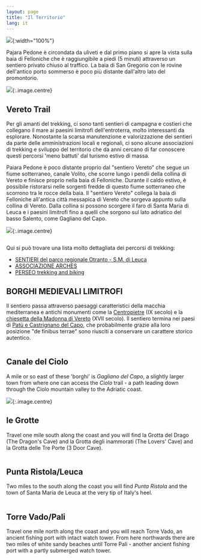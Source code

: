 ```yaml
---
layout: page
title: "Il Territorio"
lang: it
---
```

![](./images/aerial.jpg){:width="100%"}

Pajara Pedone è circondata da uliveti e dal primo piano si apre la vista sulla baia di Felloniche che è raggiungibile a piedi (5 minuti) attraverso un sentiero privato chiuso al traffico. La baia di San Gregorio con le rovine dell'antico porto sommerso è poco più distante dall'altro lato del promontorio.

![](./images/sangregorio.jpg){:.image.centre}

## Vereto Trail
Per gli amanti del trekking, ci sono tanti sentieri di campagna e costieri che collegano il mare ai paesini limitrofi dell'entroterra, molto interessanti da esplorare. Nonostante la scarsa manutenzione e valorizzazione dei sentieri da parte delle amministrazioni locali e regionali, ci sono alcune associazioni di trekking e sviluppo del territorio che da anni cercano di far conoscere questi percorsi 'meno battuti' dal turismo estivo di massa. 

Paiara Pedone è poco distante proprio dal "sentiero Vereto" che segue un fiume sotterraneo, canale Volito, che scorre lungo i pendii della collina di Vereto e finisce proprio nella baia di Felloniche. Durante il caldo estivo, è possibile ristorarsi nelle sorgenti fredde di questo fiume sotterraneo che scorrono tra le rocce della baia. Il "sentiero Vereto" collega la baia di Felloniche all'antica città messapica di Vereto che sorgeva appunto sulla collina di Vereto. Dalla collina si possono scorgere il faro di Santa Maria di Leuca e i paesini limitrofi fino a quelli che sorgono sul lato adriatico del basso Salento, come Gagliano del Capo.

![](./images/sentierovereto.jpg){:.image.centre}

<div class="box alt">
<div class="row uniform 50%">
<div class="4u"><span class="image fit"><img src="./images/sv3.jpg" alt="" /></span></div>
<div class="4u"><span class="image fit"><img src="./images/sv2.gif" alt="" /></span></div>
<div class="4u"><span class="image fit"><img src="./images/sv1.jpg" alt="" /></span></div>
<div class="4u"><span class="image fit"><img src="./images/sv4.jpg" alt="" /></span></div>
<div class="4u"><span class="image fit"><img src="./images/sv5.jpg" alt="" /></span></div>
<div class="4u"><span class="image fit"><img src="./images/sv6.jpg" alt="" /></span></div>
<div class="4u"><span class="image fit"><img src="./images/sv7.jpg" alt="" /></span></div>
<div class="4u"><span class="image fit"><img src="./images/sv8.jpg" alt="" /></span></div>
<div class="4u"><span class="image fit"><img src="./images/sv9.jpg" alt="" /></span></div>
</div>
</div>

Qui si può trovare una lista molto dettagliata dei percorsi di trekking:

* [SENTIERI del parco regionale Otranto - S.M. di Leuca](http://www.parcootrantoleuca.it/index.php?option=com_content&view=article&id=23&Itemid=37)
* [ASSOCIAZIONE ARCHES](http://www.associazionearches.it/category/visite-e-percorsi-guidati/trekking-salento/)
* [PERSEO trekking and biking](http://trekkingbiking.com/escursionismo-trekking-mtb/percorsi/)

## BORGHI MEDIEVALI LIMITROFI 
Il sentiero passa attraverso paesaggi caratteristici della macchia mediterranea e antichi monumenti come la [Centropietre](https://it.wikipedia.org/wiki/Centopietre) (IX secolo) e la [chiesetta della Madonna di Vereto](http://www.salogentis.it/2013/12/03/la-chiesa-della-madonna-di-vereto/) (XVII secolo). Il sentiero termina nei paesi di [Patù e Castrignano del Capo](http://trekkingbiking.com/escursionismo-trekking-mtb/percorsi/patu-e-capo-san-gregorio/), che probabilmente grazie alla loro posizione "de finibus terrae" sono riusciti a conservare un carattere storico autentico. 

<div class="box alt">
<div class="row uniform 50%">
<div class="4u"><span class="image fit"><img src="./images/borghi1.jpg" alt="" /></span></div>
<div class="4u"><span class="image fit"><img src="./images/borghi2.jpg" alt="" /></span></div>
<div class="4u"><span class="image fit"><img src="./images/borghi3.jpg" alt="" /></span></div>
<div class="4u"><span class="image fit"><img src="./images/borghi4.jpg" alt="" /></span></div>
<div class="4u"><span class="image fit"><img src="./images/borghi5.jpg" alt="" /></span></div>
<div class="4u"><span class="image fit"><img src="./images/borghi6.jpg" alt="" /></span></div>
<div class="4u"><span class="image fit"><img src="./images/borghi7.jpg" alt="" /></span></div>
<div class="4u"><span class="image fit"><img src="./images/borghi8.jpg" alt="" /></span></div>
<div class="4u"><span class="image fit"><img src="./images/borghi9.jpg" alt="" /></span></div>
</div>
</div>

## Canale del Ciolo
A mile or so east of these 'borghi' is _Gagliano del Capo_, a slightly larger town from where one can access the _Ciolo_ trail - a path leading down through the Ciolo mountain valley to the Adriatic coast.

![](./images/ciolo.jpg){:.image.centre}

## le Grotte
Travel one mile south along the coast and you will find la Grotta del Drago (The Dragon's Cave) and la Grotta degli inammorati (The Lovers' Cave) and la Grotta delle Tre Porte (3 Door Cave).

<div class="box alt">
<div class="row uniform 50%">
<div class="4u"><span class="image fit"><img src="./images/grotta1.jpg" alt="" /></span></div>
<div class="4u"><span class="image fit"><img src="./images/grotta2.jpg" alt="" /></span></div>
<div class="4u"><span class="image fit"><img src="./images/grotta3.jpg" alt="" /></span></div>
</div>
</div>


## Punta Ristola/Leuca
Two miles to the south along the coast you will find _Punta Ristola_ and the town of Santa Maria de Leuca at the very tip of Italy's heel.

<div class="box alt">
<div class="row uniform 50%">
<div class="4u"><span class="image fit"><img src="./images/ml1.jpg" alt="" /></span></div>
<div class="4u"><span class="image fit"><img src="./images/ml2.jpg" alt="" /></span></div>
<div class="4u"><span class="image fit"><img src="./images/ml3.jpg" alt="" /></span></div>
</div>
</div>

## Torre Vado/Pali
Travel one mile north along the coast and you will reach Torre Vado, an ancient fishing port with intact watch tower. From here northwards there are two miles of white sandy beaches until Torre Pali - another ancient fishing port with a partly submerged watch tower.


<div class="box alt">
<div class="row uniform 50%">
<div class="4u"><span class="image fit"><img src="./images/torrevado.jpg" alt="" /></span></div>
<div class="4u"><span class="image fit"><img src="./images/tv2.jpg" alt="" /></span></div>
<div class="4u"><span class="image fit"><img src="./images/tv3.jpg" alt="" /></span></div>
</div>
</div>
